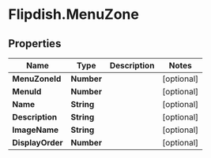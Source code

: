 # Flipdish.MenuZone

## Properties
Name | Type | Description | Notes
------------ | ------------- | ------------- | -------------
**MenuZoneId** | **Number** |  | [optional] 
**MenuId** | **Number** |  | [optional] 
**Name** | **String** |  | [optional] 
**Description** | **String** |  | [optional] 
**ImageName** | **String** |  | [optional] 
**DisplayOrder** | **Number** |  | [optional] 


